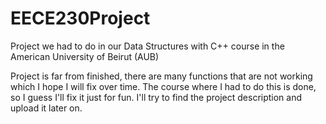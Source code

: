 # EECE230Project
Project we had to do in our Data Structures with C++ course in the American University of Beirut (AUB)

Project is far from finished, there are many functions that are not working which I hope I will fix over time. The course where I had to do this is done, so I guess I'll fix it just for fun. I'll try to find the project description and upload it later on.
